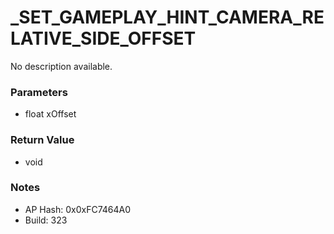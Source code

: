 # _SET_GAMEPLAY_HINT_CAMERA_RELATIVE_SIDE_OFFSET

No description available.

### Parameters
* float xOffset

### Return Value
* void

### Notes
* AP Hash: 0x0xFC7464A0
* Build: 323


